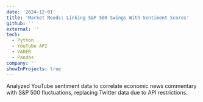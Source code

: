 ```yaml
---
date: '2024-12-01'
title: 'Market Moods: Linking S&P 500 Swings With Sentiment Scores'
github: ''
external: ''
tech:
  - Python
  - YouTube API
  - VADER
  - Pandas
company: ''
showInProjects: true
---
```


Analyzed YouTube sentiment data to correlate economic news commentary with S&P 500 fluctuations, replacing Twitter data due to API restrictions.
